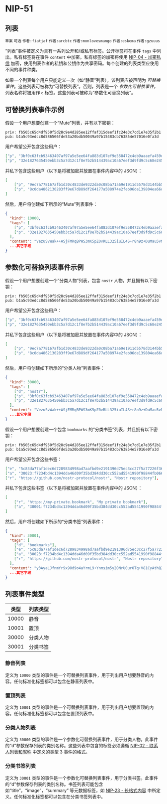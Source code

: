NIP-51
======

列表
----

`草案` `可选` `作者:fiatjaf` `作者:arcbtc` `作者:monlovesmango` `作者:eskema` `作者:gzuuus`

“列表”事件被定义为具有一系列公开和/或私有标签。公开标签将在事件 `tags` 中列出。私有标签将在事件 `content` 中加密。私有标签的加密将使用 [NIP-04 - 加密私信](04.md) 加密，使用列表作者的私钥和公钥作为共享密码。每个创建的列表类型应使用不同的事件种类。

如果一个列表每个用户只能定义一次（如“静音”列表），该列表应被声明为 _可替换事件_。这些列表可被称为“可替换列表”。否则，列表是一个 _参数化可替换事件_，列表名称将被用作 `d` 标签。这些列表可被称为“参数化可替换列表”。

## 可替换列表事件示例

假设一个用户想要创建一个“Mute”列表，并有以下密钥：

```
priv: fb505c65d4df950f5d28c9e4d285ee12ffaf315deef1fc24e3c7cd1e7e35f2b1
pub: b1a5c93edcc8d586566fde53a20bdb50049a97b15483cb763854e57016e0fa3d
```

用户希望公开包含这些用户：

```json
["p", "3bf0c63fcb93463407af97a5e5ee64fa883d107ef9e558472c4eb9aaaefa459d"],
["p", "32e1827635450ebb3c5a7d12c1f8e7b2b514439ac10a67eef3d9fd9c5c68e245"]
```

并私下包含这些用户（以下是将被加密并放置在事件内容中的 JSON）：

```json
[
    ["p", "9ec7a778167afb1d30c4833de9322da0c08ba71a69e1911d5578d3144bb56437"],
    ["p", "8c0da4862130283ff9e67d889df264177a508974e2feb96de139804ea66d6168"]
]
```

然后，用户将创建如下所示的“Mute”列表事件：

```json
{
  "kind": 10000,
  "tags": [
    ["p", "3bf0c63fcb93463407af97a5e5ee64fa883d107ef9e558472c4eb9aaaefa459d"],
    ["p", "32e1827635450ebb3c5a7d12c1f8e7b2b514439ac10a67eef3d9fd9c5c68e245"],
  ],
  "content": "VezuSvWak++ASjFMRqBPWS3mK5pZ0vRLL325iuIL4S+r8n9z+DuMau5vMElz1tGC/UqCDmbzE2kwplafaFo/FnIZMdEj4pdxgptyBV1ifZpH3TEF6OMjEtqbYRRqnxgIXsuOSXaerWgpi0pm+raHQPseoELQI/SZ1cvtFqEUCXdXpa5AYaSd+quEuthAEw7V1jP+5TDRCEC8jiLosBVhCtaPpLcrm8HydMYJ2XB6Ixs=?iv=/rtV49RFm0XyFEwG62Eo9A==",
  ...其它字段
}
```

## 参数化可替换列表事件示例

假设一个用户想要创建一个“分类人物”列表，包含 `nostr` 人物，并且拥有以下密钥：

```
priv: fb505c65d4df950f5d28c9e4d285ee12ffaf315deef1fc24e3c7cd1e7e35f2b1
pub: b1a5c93edcc8d586566fde53a20bdb50049a97b15483cb763854e57016e0fa3d
```

用户希望公开包含这些用户：

```json
["p", "3bf0c63fcb93463407af97a5e5ee64fa883d107ef9e558472c4eb9aaaefa459d"],
["p", "32e1827635450ebb3c5a7d12c1f8e7b2b514439ac10a67eef3d9fd9c5c68e245"]
```

并私下包含这些用户（以下是将被加密并放置在事件内容中的 JSON）：

```json
[
    ["p", "9ec7a778167afb1d30c4833de9322da0c08ba71a69e1911d5578d3144bb56437"],
    ["p", "8c0da4862130283ff9e67d889df264177a508974e2feb96de139804ea66d6168"]
]
```

然后，用户将创建如下所示的“分类人物”列表事件：

```json
{
  "kind": 30000,
  "tags": [
    ["d", "nostr"],
    ["p", "3bf0c63fcb93463407af97a5e5ee64fa883d107ef9e558472c4eb9aaaefa459d"],
    ["p", "32e1827635450ebb3c5a7d12c1f8e7b2b514439ac10a67eef3d9fd9c5c68e245"],
  ],
  "content": "VezuSvWak++ASjFMRqBPWS3mK5pZ0vRLL325iuIL4S+r8n9z+DuMau5vMElz1tGC/UqCDmbzE2kwplafaFo/FnIZMdEj4pdxgptyBV1ifZpH3TEF6OMjEtqbYRRqnxgIXsuOSXaerWgpi0pm+raHQPseoELQI/SZ1cvtFqEUCXdXpa5AYaSd+quEuthAEw7V1jP+5TDRCEC8jiLosBVhCtaPpLcrm8HydMYJ2XB6Ixs=?iv=/rtV49RFm0XyFEwG62Eo9A==",
  ...其它字段
}
```

假设一个用户想要创建一个包含 `bookmarks` 的“分类书签”列表，并且拥有以下密钥：

```
priv: fb505c65d4df950f5d28c9e4d285ee12ffaf315deef1fc24e3c7cd1e7e35f2b1
pub: b1a5c93edcc8d586566fde53a20bdb50049a97b15483cb763854e57016e0fa3d
```

用户希望公开包含这些书签：

```json
["e", "5c83da77af1dec6d7289834998ad7aafbd9e2191396d75ec3cc27f5a77226f36", "wss://nostr.example.com"],
["a", "30023:f7234bd4c1394dda46d09f35bd384dd30cc552ad5541990f98844fb06676e9ca:abcd", "wss://nostr.example.com"],
["r", "https://github.com/nostr-protocol/nostr", "Nostr repository"],
```

并私下包含这些书签（以下是将被加密并放置在事件内容中的 JSON）：

```json
[
    ["r", "https://my-private.bookmark", "My private bookmark"],
    ["a", "30001:f7234bd4c1394dda46d09f35bd384dd30cc552ad5541990f98844fb06676e9ca:abcd", "wss://nostr.example.com"],
]
```

然后，用户将创建如下所示的“分类书签”列表事件：

```json
{
  "kind": 30001,
  "tags": [
    ["d", "bookmarks"],
    ["e", "5c83da77af1dec6d7289834998ad7aafbd9e2191396d75ec3cc27f5a77226f36", "wss://nostr.example.com"],
    ["a", "30023:f7234bd4c1394dda46d09f35bd384dd30cc552ad5541990f98844fb06676e9ca:abcd", "wss://nostr.example.com"],
    ["r", "https://github.com/nostr-protocol/nostr", "Nostr repository"],
  ],
  "content": "y3AyaLJfnmYr9x9Od9o4aYrmL9+Ynmsim5y2ONrU0urOTq+V81CyAthQ2mUOWE9xwGgrizhY7ILdQwWhy6FK0sA33GHtC0egUJw1zIdknPe7BZjznD570yk/8RXYgGyDKdexME+RMYykrnYFxq1+y/h00kmJg4u+Gpn+ZjmVhNYxl9b+TiBOAXG9UxnK/H0AmUqDpcldn6+j1/AiStwYZhD1UZ3jzDIk2qcCDy7MlGnYhSP+kNmG+2b0T/D1L0Z7?iv=PGJJfPE84gacAh7T0e6duQ==",
  ...其它字段
}
```

## 列表事件类型

| 类型  | 列表类型 |
| ----- | -------- |
| 10000 | 静音     |
| 10001 | 置顶     |
| 30000 | 分类人物 |
| 30001 | 分类书签 |

### 静音列表

定义为 `10000` 类型的事件是一个可替换列表事件，用于列出用户想要静音的内容。任何标准化标签都可以包含在静音列表中。

### 置顶列表

定义为 `10001` 类型的事件是一个可替换列表事件，用于列出用户想要置顶的内容。任何标准化标签都可以包含在置顶列表中。

### 分类人物列表

定义为 `30000` 类型的事件是一个参数化可替换列表事件，用于分类人物。此事件的“d”参数保存列表的类别名称。这些列表中包含的标签必须遵循 [NIP-02 - 联系人列表和昵称](02.md) 中定义的类型 3 事件的格式。

### 分类书签列表

定义为 `30001` 类型的事件是一个参数化可替换列表事件，用于分类书签。此事件的“d”参数保存列表的类别名称。书签列表可能包含如“title”，“image”，“summary” 等元数据标签，如 [NIP-23 - 长格式内容](23.md) 中所定义。任何标准化标签都可以包含在分类书签列表中。
